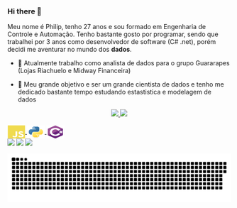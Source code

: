 ### Hi there 👋
Meu nome é Philip, tenho 27 anos e sou formado em Engenharia de Controle e Automação. Tenho bastante gosto por programar, sendo que trabalhei por 3 anos como desenvolvedor de software (C# .net), porém decidi me aventurar no mundo dos **dados**.

- 🔭 Atualmente trabalho como analista de dados para o grupo Guararapes (Lojas Riachuelo e Midway Financeira)

- 🌱 Meu grande objetivo e ser um grande cientista de dados e tenho me dedicado bastante tempo estudando estastistica e modelagem de dados

<div align="center">
  <a href="https://github.com/ptg1995">
  <img height="180em" src="https://github-readme-stats.vercel.app/api?username=ptg1995&show_icons=true&theme=dracula&include_all_commits=true&count_private=true"/>
  <img height="180em" src="https://github-readme-stats.vercel.app/api/top-langs/?username=ptg1995&layout=compact&langs_count=7&theme=dracula"/>
</div>
<div style="display: inline_block"><br>
  <img align="center" alt="Rafa-Js" height="30" width="40" src="https://raw.githubusercontent.com/devicons/devicon/master/icons/javascript/javascript-plain.svg">
  <img align="center" alt="Rafa-Python" height="30" width="40" src="https://raw.githubusercontent.com/devicons/devicon/master/icons/python/python-original.svg">
  <img align="center" alt="Rafa-Csharp" height="30" width="40" src="https://raw.githubusercontent.com/devicons/devicon/master/icons/csharp/csharp-original.svg">
  <br>
</div>
 
<div> 
  <a href="https://www.instagram.com/philiptavares" target="_blank"><img src="https://img.shields.io/badge/-Instagram-%23E4405F?style=for-the-badge&logo=instagram&logoColor=white" target="_blank"></a>
  <a href = "mailto:philiptavaresvs@gmail.com"><img src="https://img.shields.io/badge/-Gmail-%23333?style=for-the-badge&logo=gmail&logoColor=white" target="_blank"></a>
  <a href="https://www.linkedin.com/in/philip-guedes" target="_blank"><img src="https://img.shields.io/badge/-LinkedIn-%230077B5?style=for-the-badge&logo=linkedin&logoColor=white" target="_blank"></a> 
 
  ![Snake animation](github-contribution-grid-snake.svg)
 
</div>
